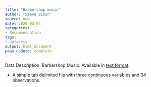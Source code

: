 ```yaml
---
title: "Barbershop music"
author: "Steve Simon"
source: new
date: 2020-03-04
categories:
- Recommendation
tags:
- datasets
output: html_document
page_update: complete
---
```


Data Description. Barbershop Music. Available in [text format](https://dasl.datadescription.com/datafile/barbershop-music/).

<!---More--->

+ A simple tab delimited file with three continuous variables and 34 observations.
